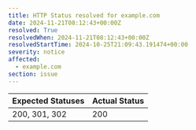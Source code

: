 ```yaml
---
title: HTTP Status resolved for example.com
date: 2024-11-21T08:12:43+00:00Z
resolved: True
resolvedWhen: 2024-11-21T08:12:43+00:00Z
resolvedStartTime: 2024-10-25T21:09:43.191474+00:00
severity: notice
affected:
  - example.com
section: issue
---
```


| Expected Statuses | Actual Status  |
|-------------------|----------------|
| 200, 301, 302 | 200 |
